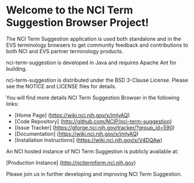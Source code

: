 Welcome to the NCI Term Suggestion Browser Project!
==============================

The NCI Term Suggestion application is used both standalone and in the EVS terminology 
browsers to get community feedback and contributions to both NCI and EVS partner terminology products.

nci-term-suggestion is developed in Java and requires Apache Ant for building.

nci-term-suggestion is distributed under the BSD 3-Clause License.
Please see the NOTICE and LICENSE files for details.

You will find more details NCI Term Suggestion Browser in the following links:

 * [Home Page] (https://wiki.nci.nih.gov/x/jmlyAQ)
 * [Code Repository] (http://github.com/NCIP/nci-term-suggestion)
 * [Issue Tracker] (https://gforge.nci.nih.gov/tracker/?group_id=590)
 * [Documentation] (https://wiki.nci.nih.gov/x/jmlyAQ)
 * [Installation Instructions] (https://wiki.nci.nih.gov/x/V4DQAw)
 
An NCI hosted instance of  NCI Term Suggestion is publicly available at:

[Production Instance] (http://ncitermform.nci.nih.gov)
 
Please join us in further developing and improving  NCI Term Suggestion.
